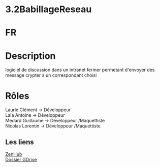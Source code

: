 # 3.2BabillageReseau
# FR
# Description
logiciel de discussion dans un intranet fermer permetant d'envoyer des message crypter a un correspondant choisi
# Rôles
Laurie Clément -> Développeur <br/>
Lala Antoine -> Développeur <br/>
Medard Guillaume -> Développeur /Maquettiste <br/>
Nicolas Lorentin -> Développeur /Maquettiste<br/>
## Les liens
[ZenHub](https://github.com/shindhha/Sae3.2BabillageReseau#workspaces/sae32babillagereseau-6345220e4020bd4cc57cb83b/board)<br/>
[Dossier GDrive](https://drive.google.com/drive/u/0/folders/1yn5VEZdHeLWIIW5jNEU3fm_7IC82YYE2)
